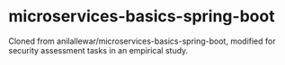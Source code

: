 # microservices-basics-spring-boot
Cloned from anilallewar/microservices-basics-spring-boot, modified for security assessment tasks in an empirical study.
